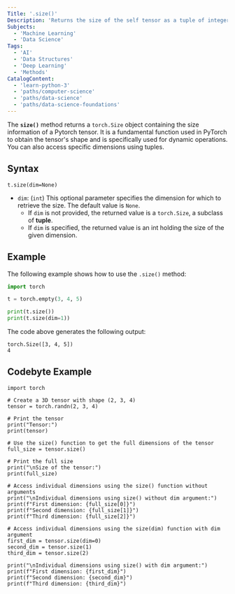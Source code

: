 ```yaml
---
Title: '.size()'
Description: 'Returns the size of the self tensor as a tuple of integers.'
Subjects:
  - 'Machine Learning'
  - 'Data Science'
Tags: 
  - 'AI'
  - 'Data Structures'
  - 'Deep Learning'
  - 'Methods'
CatalogContent: 
  - 'learn-python-3'
  - 'paths/computer-science'
  - 'paths/data-science'
  - 'paths/data-science-foundations'
---
```


The **`size()`** method returns a `torch.Size` object containing the size information of a Pytorch tensor. It is a fundamental function used in PyTorch to obtain the tensor's shape and is specifically used for dynamic operations. You can also access specific dimensions using tuples. 

## Syntax

```psuedo
t.size(dim=None)
```

- `dim`: (`int`) This optional parameter specifies the dimension for which to retrieve the size. The default value is `None`. 
    - If `dim` is not provided, the returned value is a `torch.Size`, a subclass of __tuple__. 
    - If `dim` is specified, the returned value is an int holding the size of the given dimension. 

## Example

The following example shows how to use the `.size()` method: 

```py
import torch

t = torch.empty(3, 4, 5)

print(t.size())
print(t.size(dim=1))
```

The code above generates the following output:

```shell
torch.Size([3, 4, 5])
4
```

## Codebyte Example

```codebyte/python
import torch

# Create a 3D tensor with shape (2, 3, 4)
tensor = torch.randn(2, 3, 4)

# Print the tensor
print("Tensor:")
print(tensor)

# Use the size() function to get the full dimensions of the tensor
full_size = tensor.size()

# Print the full size
print("\nSize of the tensor:")
print(full_size)

# Access individual dimensions using the size() function without arguments
print("\nIndividual dimensions using size() without dim argument:")
print(f"First dimension: {full_size[0]}")
print(f"Second dimension: {full_size[1]}")
print(f"Third dimension: {full_size[2]}")

# Access individual dimensions using the size(dim) function with dim argument
first_dim = tensor.size(dim=0)
second_dim = tensor.size(1)
third_dim = tensor.size(2)

print("\nIndividual dimensions using size() with dim argument:")
print(f"First dimension: {first_dim}")
print(f"Second dimension: {second_dim}")
print(f"Third dimension: {third_dim}")
```

